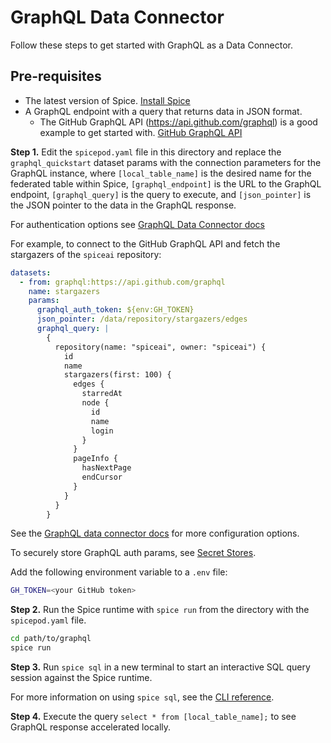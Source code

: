 # GraphQL Data Connector

Follow these steps to get started with GraphQL as a Data Connector.

## Pre-requisites

- The latest version of Spice. [Install Spice](https://docs.spiceai.org/getting-started/installation)
- A GraphQL endpoint with a query that returns data in JSON format.
  - The GitHub GraphQL API (<https://api.github.com/graphql>) is a good example to get started with. [GitHub GraphQL API](https://docs.github.com/en/graphql)

**Step 1.** Edit the `spicepod.yaml` file in this directory and replace the `graphql_quickstart` dataset params with the connection parameters for the GraphQL instance, where `[local_table_name]` is the desired name for the federated table within Spice, `[graphql_endpoint]` is the URL to the GraphQL endpoint, `[graphql_query]` is the query to execute, and `[json_pointer]` is the JSON pointer to the data in the GraphQL response.

For authentication options see [GraphQL Data Connector docs](https://docs.spiceai.org/components/data-connectors/graphql#configuration)

For example, to connect to the GitHub GraphQL API and fetch the stargazers of the `spiceai` repository:

```yaml
datasets:
  - from: graphql:https://api.github.com/graphql
    name: stargazers
    params:
      graphql_auth_token: ${env:GH_TOKEN}
      json_pointer: /data/repository/stargazers/edges
      graphql_query: |
        {
          repository(name: "spiceai", owner: "spiceai") {
            id
            name
            stargazers(first: 100) {
              edges {
                starredAt
                node {
                  id
                  name
                  login
                }
              }
              pageInfo {
                hasNextPage
                endCursor
              }
            }
          }
        }
```

See the [GraphQL data connector docs](https://docs.spiceai.org/components/data-connectors/graphql) for more configuration options.

To securely store GraphQL auth params, see [Secret Stores](https://docs.spiceai.org/components/secret-stores).

Add the following environment variable to a `.env` file:

```bash
GH_TOKEN=<your GitHub token>
```

**Step 2.** Run the Spice runtime with `spice run` from the directory with the `spicepod.yaml` file.

```bash
cd path/to/graphql
spice run
```

**Step 3.** Run `spice sql` in a new terminal to start an interactive SQL query session against the Spice runtime.

For more information on using `spice sql`, see the [CLI reference](https://docs.spiceai.org/cli/reference/sql).

**Step 4.** Execute the query `select * from [local_table_name];` to see GraphQL response accelerated locally.

